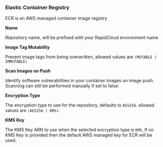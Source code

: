 ### Elastic Container Registry

ECR is an AWS managed container image registry

**Name**

Repository name, will be prefixed with your RapidCloud environment name

**Image Tag Mutability**

Prevent image tags from being overwritten, allowed values are `(MUTABLE | IMMUTABLE)`

**Scan Images on Push**

Identify software vulnerabilities in your container images on image push. Scanning can still be performed manually if set to false.

**Encryption Type**

The encryption type to use for the repository, defaults to `AES256`. allowed values are `(AES256 | KMS)`.

**KMS Key**

The KMS Key ARN to use when the selected encryption type is `KMS`. If no KMS Key is provided then the default AWS managed key for ECR will be used.